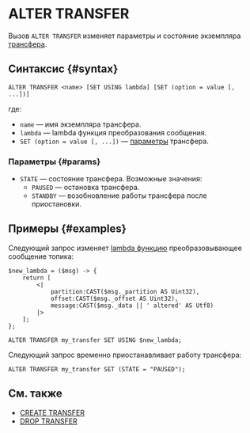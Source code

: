 # ALTER TRANSFER

Вызов `ALTER TRANSFER` изменяет параметры и состояние экземпляра [трансфера](../../../concepts/transfer.md).

## Синтаксис {#syntax}

```yql
ALTER TRANSFER <name> [SET USING lambda] [SET (option = value [, ...])]
```

где:

* `name` — имя экземпляра трансфера.
* `lambda` — lambda функция преобразования сообщения.
* `SET (option = value [, ...])` — [параметры](#params) трансфера.

### Параметры {#params}

* `STATE` — состояние трансфера. Возможные значения:
  * `PAUSED` — остановка трансфера.
  * `STANDBY` — возобновление работы трансфера после приостановки.

## Примеры {#examples}

Следующий запрос изменяет [lambda функцию](expressions.md#lambda) преобразовывающее сообщение топика:

```yql
$new_lambda = ($msg) -> {
    return [
        <|
            partition:CAST($msg._partition AS Uint32),
            offset:CAST($msg._offset AS Uint32),
            message:CAST($msg._data || ' altered' AS Utf8)
        |>
    ];
};

ALTER TRANSFER my_transfer SET USING $new_lambda;
```

Следующий запрос временно приостанавливает работу трансфера:

```yql
ALTER TRANSFER my_transfer SET (STATE = "PAUSED");
```


## См. также

* [CREATE TRANSFER](create-transfer.md)
* [DROP TRANSFER](drop-transfer.md)
